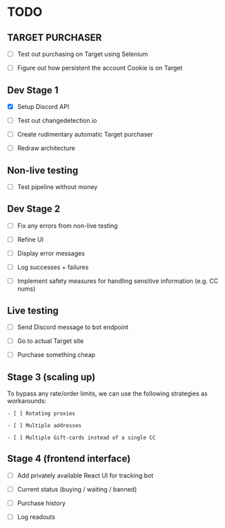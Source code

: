 # TODO

## TARGET PURCHASER

- [ ] Test out purchasing on Target using Selenium

- [ ] Figure out how persistent the account Cookie is on Target
## Dev Stage 1

- [x] Setup Discord API

- [ ] Test out changedetection.io

- [ ] Create rudimentary automatic Target purchaser

- [ ] Redraw architecture

## Non-live testing

- [ ] Test pipeline without money

## Dev Stage 2

- [ ] Fix any errors from non-live testing

- [ ] Refine UI

- [ ] Display error messages

- [ ] Log successes + failures

- [ ] Implement safety measures for handling sensitive information (e.g. CC nums)

## Live testing

- [ ] Send Discord message to bot endpoint

- [ ] Go to actual Target site

- [ ] Purchase something cheap

## Stage 3 (scaling up)

To bypass any rate/order limits, we can use the following strategies as workarounds:

	- [ ] Rotating proxies

	- [ ] Multiple addresses

	- [ ] Multiple Gift-cards instead of a single CC

## Stage 4 (frontend interface)

- [ ] Add privately available React UI for tracking bot

- [ ] Current status (buying / waiting / banned)

- [ ] Purchase history

- [ ] Log readouts
